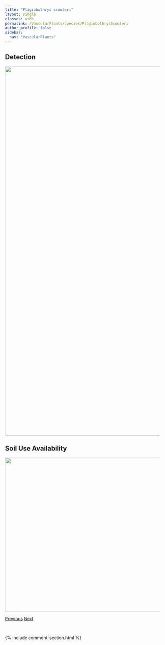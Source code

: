 ```yaml
---
title: "Plagiobothrys scouleri"
layout: single
classes: wide
permalink: /VascularPlants/species/PlagiobothrysScouleri
author_profile: false
sidebar:
  nav: "VascularPlants"
---
```


<h2>Detection</h2>

<a href="https://drive.google.com/uc?export=view&id=1KwgcBuLbpGSU4u3MVNktWAN3g9pwoSQh">
<img src="https://drive.google.com/uc?export=view&id=1KwgcBuLbpGSU4u3MVNktWAN3g9pwoSQh" height = "1200" width = "800">
</a>


<h2>Soil Use Availability</h2>

<a href="https://drive.google.com/uc?export=view&id=1z3HBXBuBIIU4O9aO2SHNNtxXzoWvattW">
<img src="https://drive.google.com/uc?export=view&id=1z3HBXBuBIIU4O9aO2SHNNtxXzoWvattW" height = "500" width = "1000">
</a>


<a href="/DevelopmentWebsite/VascularPlants/species/PisumSativum" class="pagination--pager" title="Pisum sativum">Previous</a> <a href="/DevelopmentWebsite/VascularPlants/species/PlantagoElongata" class="pagination--pager" title="Plantago elongata">Next</a>

<p>&nbsp;</p>

{% include comment-section.html %}
